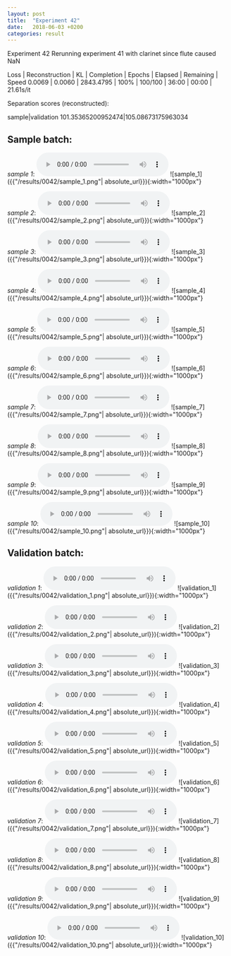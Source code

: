 ```yaml
---
layout: post
title:  "Experiment 42"
date:   2018-06-03 +0200
categories: result
---
```

Experiment 42
Rerunning experiment 41 with clarinet since flute caused NaN

Loss | Reconstruction | KL | Completion | Epochs | Elapsed | Remaining | Speed
0.0069 | 0.0060 | 2843.4795 | 100% | 100/100 | 36:00 | 00:00 | 21.61s/it

Separation scores (reconstructed):

sample|validation
101.35365200952474|105.08673175963034

## **Sample batch**:
_sample 1_:
<audio src="/ResultsOverview/results/0042/sample_1.wav" controls preload></audio>
![sample_1]({{"/results/0042/sample_1.png"| absolute_url}}){:width="1000px"}

_sample 2_:
<audio src="/ResultsOverview/results/0042/sample_2.wav" controls preload></audio>
![sample_2]({{"/results/0042/sample_2.png"| absolute_url}}){:width="1000px"}

_sample 3_:
<audio src="/ResultsOverview/results/0042/sample_3.wav" controls preload></audio>
![sample_3]({{"/results/0042/sample_3.png"| absolute_url}}){:width="1000px"}

_sample 4_:
<audio src="/ResultsOverview/results/0042/sample_4.wav" controls preload></audio>
![sample_4]({{"/results/0042/sample_4.png"| absolute_url}}){:width="1000px"}

_sample 5_:
<audio src="/ResultsOverview/results/0042/sample_5.wav" controls preload></audio>
![sample_5]({{"/results/0042/sample_5.png"| absolute_url}}){:width="1000px"}

_sample 6_:
<audio src="/ResultsOverview/results/0042/sample_6.wav" controls preload></audio>
![sample_6]({{"/results/0042/sample_6.png"| absolute_url}}){:width="1000px"}

_sample 7_:
<audio src="/ResultsOverview/results/0042/sample_7.wav" controls preload></audio>
![sample_7]({{"/results/0042/sample_7.png"| absolute_url}}){:width="1000px"}

_sample 8_:
<audio src="/ResultsOverview/results/0042/sample_8.wav" controls preload></audio>
![sample_8]({{"/results/0042/sample_8.png"| absolute_url}}){:width="1000px"}

_sample 9_:
<audio src="/ResultsOverview/results/0042/sample_9.wav" controls preload></audio>
![sample_9]({{"/results/0042/sample_9.png"| absolute_url}}){:width="1000px"}

_sample 10_:
<audio src="/ResultsOverview/results/0042/sample_10.wav" controls preload></audio>
![sample_10]({{"/results/0042/sample_10.png"| absolute_url}}){:width="1000px"}

## **Validation batch**:
_validation 1_:
<audio src="/ResultsOverview/results/0042/validation_1.wav" controls preload></audio>
![validation_1]({{"/results/0042/validation_1.png"| absolute_url}}){:width="1000px"}

_validation 2_:
<audio src="/ResultsOverview/results/0042/validation_2.wav" controls preload></audio>
![validation_2]({{"/results/0042/validation_2.png"| absolute_url}}){:width="1000px"}

_validation 3_:
<audio src="/ResultsOverview/results/0042/validation_3.wav" controls preload></audio>
![validation_3]({{"/results/0042/validation_3.png"| absolute_url}}){:width="1000px"}

_validation 4_:
<audio src="/ResultsOverview/results/0042/validation_4.wav" controls preload></audio>
![validation_4]({{"/results/0042/validation_4.png"| absolute_url}}){:width="1000px"}

_validation 5_:
<audio src="/ResultsOverview/results/0042/validation_5.wav" controls preload></audio>
![validation_5]({{"/results/0042/validation_5.png"| absolute_url}}){:width="1000px"}

_validation 6_:
<audio src="/ResultsOverview/results/0042/validation_6.wav" controls preload></audio>
![validation_6]({{"/results/0042/validation_6.png"| absolute_url}}){:width="1000px"}

_validation 7_:
<audio src="/ResultsOverview/results/0042/validation_7.wav" controls preload></audio>
![validation_7]({{"/results/0042/validation_7.png"| absolute_url}}){:width="1000px"}

_validation 8_:
<audio src="/ResultsOverview/results/0042/validation_8.wav" controls preload></audio>
![validation_8]({{"/results/0042/validation_8.png"| absolute_url}}){:width="1000px"}

_validation 9_:
<audio src="/ResultsOverview/results/0042/validation_9.wav" controls preload></audio>
![validation_9]({{"/results/0042/validation_9.png"| absolute_url}}){:width="1000px"}

_validation 10_:
<audio src="/ResultsOverview/results/0042/validation_10.wav" controls preload></audio>
![validation_10]({{"/results/0042/validation_10.png"| absolute_url}}){:width="1000px"}
